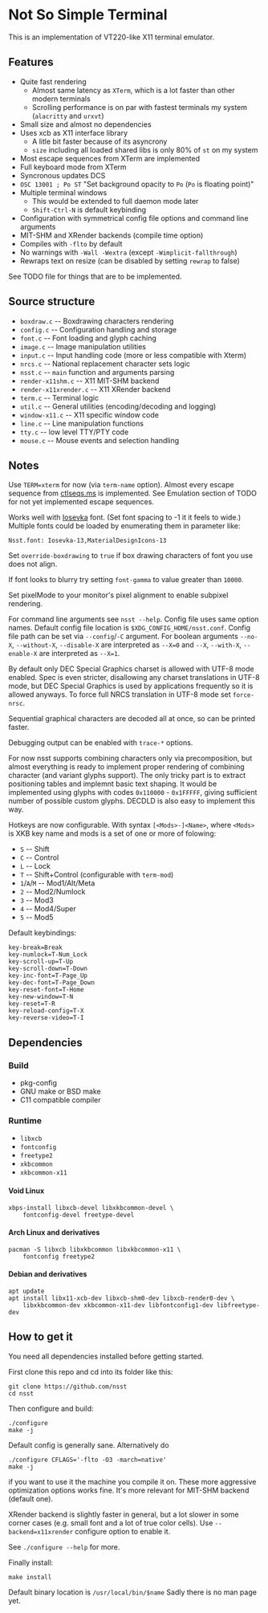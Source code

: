 Not So Simple Terminal
======================
This is an implementation of VT220-like X11 terminal emulator.

## Features
* Quite fast rendering
    * Almost same latency as `XTerm`, which is a lot faster than other modern terminals
    * Scrolling performance is on par with fastest terminals my system (`alacritty` and `urxvt`)
* Small size and almost no dependencies
* Uses xcb as X11 interface library
    * A litle bit faster because of its asyncrony
    * `size` including all loaded shared libs is only 80% of `st` on my system
* Most escape sequences from XTerm are implemented
* Full keyboard mode from XTerm
* Syncronous updates DCS
* `OSC 13001 ; Po ST` "Set background opacity to `Po` (`Po` is floating point)"
* Multiple terminal windows
    * This would be extended to full daemon mode later
    * `Shift-Ctrl-N` is default keybinding
* Configuration with symmetrical config file options and command line arguments
* MIT-SHM and XRender backends (compile time option)
* Compiles with `-flto` by default
* No warnings with `-Wall -Wextra` (except `-Wimplicit-fallthrough`)
* Rewraps text on resize (can be disabled by setting `rewrap` to false)

See TODO file for things that are to be implemented.

## Source structure

* `boxdraw.c` -- Boxdrawing characters rendering
* `config.c` -- Configuration handling and storage
* `font.c` -- Font loading and glyph caching
* `image.c` -- Image manipulation utilities
* `input.c` -- Input handling code (more or less compatible with Xterm)
* `nrcs.c` -- National replacement character sets logic
* `nsst.c` -- `main` function and arguments parsing
* `render-x11shm.c` -- X11 MIT-SHM backend
* `render-x11xrender.c` -- X11 XRender backend
* `term.c` -- Terminal logic
* `util.c` -- General utilities (encoding/decoding and logging)
* `window-x11.c` -- X11 specific window code
* `line.c` -- Line manipulation functions
* `tty.c` -- low level TTY/PTY code
* `mouse.c` -- Mouse events and selection handling

## Notes

Use `TERM=xterm` for now (via `term-name` option). Almost every escape sequence from [ctlseqs.ms](https://invisible-island.net/xterm/ctlseqs/ctlseqs.html) is implemented.
See Emulation section of TODO for not yet implemented escape sequences.

Works well with [Iosevka](https://github.com/be5invis/Iosevka) font. (Set font spacing to -1 it it feels to wide.)
Multiple fonts could be loaded by enumerating them in parameter like:

    Nsst.font: Iosevka-13,MaterialDesignIcons-13

Set `override-boxdrawing` to `true` if box drawing characters of font you use does not align.

If font looks to blurry try setting `font-gamma` to value greater than `10000`.

Set pixelMode to your monitor's pixel alignment to enable subpixel rendering.

For command line arguments see `nsst --help`.
Config file uses same option names.
Default config file location is `$XDG_CONFIG_HOME/nsst.conf`.
Config file path can be set via `--config`/`-C` argument.
For boolean arguments `--no-X`, `--without-X`, `--disable-X` are interpreted as `--X=0` and
`--X`, `--with-X`, `--enable-X` are interpreted as `--X=1`.

By default only DEC Special Graphics charset is allowed with UTF-8 mode enabled.
Spec is even stricter, disallowing any charset translations in UTF-8 mode, but DEC Special Graphics is used by applications frequently so it is allowed anyways.
To force full NRCS translation in UTF-8 mode set `force-nrsc`.

Sequential graphical characters are decoded all at once, so can be printed faster.

Debugging output can be enabled with `trace-*` options.

For now nsst supports combining characters only via precomposition, but almost everything is ready to implement proper rendering of combining character (and variant glyphs support).
The only tricky part is to extract positioning tables and implemnt basic text shaping. It would be implemented using glyphs with codes `0x110000` - `0x1FFFFF`,
giving sufficient number of possible custom glyphs. DECDLD is also easy to implement this way.

Hotkeys are now configurable. With syntax `[<Mods>-]<Name>`, where `<Mods>` is XKB key name and mods is a set of one or more of folowing:

* `S` -- Shift
* `C` -- Control
* `L` -- Lock
* `T` -- Shift+Control (configurable with `term-mod`)
* `1`/`A`/`M` -- Mod1/Alt/Meta
* `2` -- Mod2/Numlock
* `3` -- Mod3
* `4` -- Mod4/Super
* `5` -- Mod5

Default keybindings:

    key-break=Break
    key-numlock=T-Num_Lock
    key-scroll-up=T-Up
    key-scroll-down=T-Down
    key-inc-font=T-Page_Up
    key-dec-font=T-Page_Down
    key-reset-font=T-Home
    key-new-window=T-N
    key-reset=T-R
    key-reload-config=T-X
    key-reverse-video=T-I


## Dependencies
### Build

* pkg-config
* GNU make or BSD make
* C11 compatible compiler

### Runtime
* `libxcb`
* `fontconfig`
* `freetype2`
* `xkbcommon`
* `xkbcommon-x11`

#### Void Linux

    xbps-install libxcb-devel libxkbcommon-devel \
        fontconfig-devel freetype-devel

#### Arch Linux and derivatives

    pacman -S libxcb libxkbcommon libxkbcommon-x11 \
        fontconfig freetype2

#### Debian and derivatives

    apt update
    apt install libx11-xcb-dev libxcb-shm0-dev libxcb-render0-dev \
        libxkbcommon-dev xkbcommon-x11-dev libfontconfig1-dev libfreetype-dev

## How to get it

You need all dependencies installed before getting started.

First clone this repo and cd into its folder like this:

    git clone https://github.com/nsst
    cd nsst

Then configure and build:

    ./configure
    make -j

Default config is generally sane.
Alternatively do

    ./configure CFLAGS='-flto -O3 -march=native'
    make -j

if you want to use it the machine you compile it on.
These more aggressive optimization options works fine.
It's more relevant for MIT-SHM backend (default one).

XRender backend is slightly faster in general,
but a lot slower in some corner cases (e.g. small font and a lot of true color cells).
Use `--backend=x11xrender` configure option to enable it.

See `./configure --help` for more.

Finally install:

    make install

Default binary location is `/usr/local/bin/$name`
Sadly there is no man page yet.
